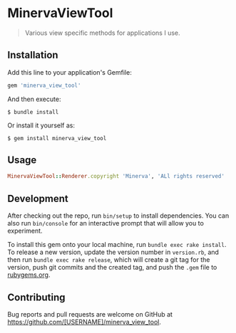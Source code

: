 # MinervaViewTool

> Various view specific methods for applications I use.

## Installation

Add this line to your application's Gemfile:

```ruby
gem 'minerva_view_tool'
```

And then execute:

    $ bundle install

Or install it yourself as:

    $ gem install minerva_view_tool

## Usage

```ruby
MinervaViewTool::Renderer.copyright 'Minerva', 'ALl rights reserved'
```

## Development

After checking out the repo, run `bin/setup` to install dependencies. You can also run `bin/console` for an interactive prompt that will allow you to experiment.

To install this gem onto your local machine, run `bundle exec rake install`. To release a new version, update the version number in `version.rb`, and then run `bundle exec rake release`, which will create a git tag for the version, push git commits and the created tag, and push the `.gem` file to [rubygems.org](https://rubygems.org).

## Contributing

Bug reports and pull requests are welcome on GitHub at https://github.com/[USERNAME]/minerva_view_tool.
